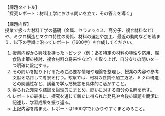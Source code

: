 【課題タイトル】  
「探究レポート：材料工学における問いを立て、その答えを導く」

【課題内容】  
授業で扱った材料工学の基礎（金属、セラミックス、高分子、複合材料など）や、ミクロ構造とマクロ特性の関係、材料の選定や加工、最近の動向などを踏まえ、以下の手順に沿ってレポート（1600字）を作成してください。

1) 授業内容から興味を持ったトピック（例：ある特定の材料の特性や応用、腐食防止策の検討、複合材料の将来性など）を取り上げ、自分なりの問いを一つ明確に設定する。  
2) その問いを掘り下げるために必要な情報や理論を整理し、授業の内容や参考文献を活用して考察を行う。考察では、材料の性質や加工方法、ミクロ構造との関連性など、講義で学んだ概念を具体的に活かすこと。  
3) 得られた知見や結論を論理的にまとめ、問いに対する自分の見解を示す。  
4) レポートの最後に、探究を通じて新たに得られた発見や今後の課題を簡潔に記述し、学習成果を振り返る。  
5) 上記内容を踏まえ、レポートは1600字でわかりやすくまとめること。